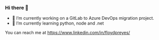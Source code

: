 ### Hi there 👋
* 🔭 I’m currently working on a GitLab to Azure DevOps migration project.
* 🌱 I’m currently learning python, node and .net

You can reach me at https://www.linkedin.com/in/floydpreyes/
<!--
**floydpreyes/floydpreyes** is a ✨ _special_ ✨ repository because its `README.md` (this file) appears on your GitHub profile.

Here are some ideas to get you started:

- 🔭 I’m currently working on ...
- 🌱 I’m currently learning ...
- 👯 I’m looking to collaborate on ...
- 🤔 I’m looking for help with ...
- 💬 Ask me about ...
- 📫 How to reach me: ...
- 😄 Pronouns: ...
- ⚡ Fun fact: ...
-->
